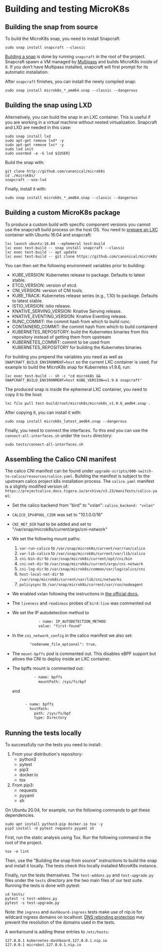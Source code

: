 # Building and testing MicroK8s

## Building the snap from source

To build the MicroK8s snap, you need to install Snapcraft.

```shell
sudo snap install snapcraft --classic
```

[Building a snap](https://snapcraft.io/docs/snapcraft-overview) is done by running `snapcraft` in the root of the project. Snapcraft spawn a VM managed by [Multipass](https://multipass.run/) and builds MicroK8s inside of it. If you don’t have Multipass installed, snapcraft will first prompt for its automatic installation.

After `snapcraft` finishes, you can install the newly compiled snap:

```shell
sudo snap install microk8s_*_amd64.snap --classic --dangerous
```

## Building the snap using LXD

Alternatively, you can build the snap in an LXC container. This is useful if you are working in a virtual machine without nested virtualization. Snapcraft and LXD are needed in this case:

```shell
sudo snap install lxd
sudo apt-get remove lxd* -y
sudo apt-get remove lxc* -y
sudo lxd init
sudo usermod -a -G lxd ${USER}
```

Build the snap with:

```shell
git clone http://github.com/canonical/microk8s
cd ./microk8s/
snapcraft --use-lxd
```

Finally, install it with:

```shell
sudo snap install microk8s_*_amd64.snap --classic --dangerous
```

## Building a custom MicroK8s package

To produce a custom build with specific component versions you cannot use the snapcraft build process on the host OS. You need to
[prepare an LXC](https://forum.snapcraft.io/t/how-to-create-a-lxd-container-for-snap-development/4658) container with Ubuntu 16:04 and snapcraft:

```shell
lxc launch ubuntu:16.04 --ephemeral test-build
lxc exec test-build -- snap install snapcraft --classic
lxc exec test-build -- apt update
lxc exec test-build -- git clone https://github.com/canonical/microk8s
```

You can then set the following environment variables prior to building:

- KUBE_VERSION: Kubernetes release to package. Defaults to latest stable.
- ETCD_VERSION: version of etcd.
- CNI_VERSION: version of CNI tools.
- KUBE_TRACK: Kubernetes release series (e.g., 1.10) to package. Defaults to latest stable.
- ISTIO_VERSION: istio release.
- KNATIVE_SERVING_VERSION: Knative Serving release.
- KNATIVE_EVENTING_VERSION: Knative Eventing release.
- RUNC_COMMIT: the commit hash from which to build runc.
- CONTAINERD_COMMIT: the commit hash from which to build containerd
- KUBERNETES_REPOSITORY: build the Kubernetes binaries from this repository instead of getting them from upstream
- KUBERNETES_COMMIT: commit to be used from KUBERNETES_REPOSITORY for building the Kubernetes binaries

For building you prepend the variables you need as well as `SNAPCRAFT_BUILD_ENVIRONMENT=host` so the current LXC container is used. For example to build the MicroK8s snap for Kubernetes v1.9.6, run:

```shell
lxc exec test-build -- sh -c "cd microk8s && SNAPCRAFT_BUILD_ENVIRONMENT=host KUBE_VERSION=v1.9.6 snapcraft"
```

The produced snap is inside the ephemeral LXC container, you need to copy it to the host:

```shell
lxc file pull test-build/root/microk8s/microk8s_v1.9.6_amd64.snap .
```

After copying it, you can install it with:

```shell
sudo snap install microk8s_latest_amd64.snap --dangerous
```

Finally, you need to connect the interfaces. To this end you can use the `connect-all-interfaces.sh` under the `tests` directory:

```shell
sudo tests/connect-all-interfaces.sh
```


## Assembling the Calico CNI manifest

The calico CNI manifest can be found under `upgrade-scripts/000-switch-to-calico/resources/calico.yaml`.
Building the manifest is subject to the upstream calico project k8s installation process.
The `calico.yaml` manifest is a slightly modified version of:
`https://projectcalico.docs.tigera.io/archive/v3.23/manifests/calico.yaml`:

- Set the calico backend from "bird" to "vxlan": `calico_backend: "vxlan"`
- `CALICO_IPV4POOL_CIDR` was set to "10.1.0.0/16"
- `CNI_NET_DIR` had to be added and set to "/var/snap/microk8s/current/args/cni-network"
- We set the following mount paths:
  1. `var-run-calico` to `/var/snap/microk8s/current/var/run/calico`
  1. `var-lib-calico` to `/var/snap/microk8s/current/var/lib/calico`
  1. `cni-bin-dir` to `/var/snap/microk8s/current/opt/cni/bin`
  1. `cni-net-dir` to `/var/snap/microk8s/current/args/cni-network`
  1. `cni-log-dir` to `/var/snap/microk8s/common/var/log/calico/cni`
  1. `host-local-net-dir` to `/var/snap/microk8s/current/var/lib/cni/networks`
  1. `policysync` to `/var/snap/microk8s/current/var/run/nodeagent`
- We enabled vxlan following the instructions in [the official docs.](https://docs.projectcalico.org/getting-started/kubernetes/installation/config-options#switching-from-ip-in-ip-to-vxlan)
- The `liveness` and `readiness` probes of `bird-live` was commented out 
- We set the IP autodetection method to

  ```dtd
              - name: IP_AUTODETECTION_METHOD
              value: "first-found"
  ```
- In the `cni_network_config` in the calico manifest we also set:
  ```dtd
          "nodename_file_optional": true,
  ```
- The `mount-bpffs` pod is commented out. This disables eBPF support but allows the CNI to deploy inside an LXC container.
- The bpffs mount is commented out:

  ```dtd
            - name: bpffs
              mountPath: /sys/fs/bpf
  ```
  end

  ```dtd

        - name: bpffs
          hostPath:
            path: /sys/fs/bpf
            type: Directory
  ```

## Running the tests locally

To successfully run the tests you need to install:

1. From your distribution's repository:
   - python3
   - pytest
   - pip3
   - docker.io
   - tox
1. From pip3:
   - requests
   - pyyaml
   - sh

On Ubuntu 20.04, for example, run the following commands to get these dependencies.

```shell
sudo apt install python3-pip docker.io tox -y
pip3 install -U pytest requests pyyaml sh
```

First, run the static analysis using Tox. Run the following command in the root of the project.

```shell
tox -e lint
```

Then, use the "Building the snap from source" instructions to build the snap and install it locally. The tests check this locally installed MicroK8s instance.

Finally, run the tests themselves. The `test-addons.py` and `test-upgrade.py` files under the `tests` directory are the two main files of our test suite. Running the tests is done with pytest:

```shell
cd tests/
pytest -s test-addons.py
pytest -s test-upgrade.py
```

Note: the `ingress` and `dashboard-ingress` tests make use of nip.io for wildcard ingress domains on localhost. [DNS rebinding protection](https://en.wikipedia.org/wiki/DNS_rebinding) may prevent the resolution of the domains used in the tests.

A workaround is adding these entries to `/etc/hosts`:
```
127.0.0.1 kubernetes-dashboard.127.0.0.1.nip.io
127.0.0.1 microbot.127.0.0.1.nip.io
```
